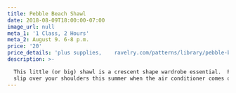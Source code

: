 ```yaml
---
title: Pebble Beach Shawl
date: 2018-08-09T18:00:00-07:00
image_url: null
meta_1: '1 Class, 2 Hours'
meta_2: August 9. 6-8 p.m.
price: '20'
price_details: 'plus supplies,    ravelry.com/patterns/library/pebble-beach-shawl'
description: >-

  This little (or big) shawl is a crescent shape wardrobe essential.  Perfect to
  slip over your shoulders this summer when the air conditioner comes on : )
---
```


